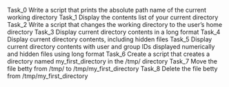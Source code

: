 Task_0 Write a script that prints the absolute path name of the current working directory
Task_1 Display the contents list of your current directory
Task_2 Write a script that changes the working directory to the user’s home directory
Task_3 Display current directory contents in a long format
Task_4 Display current directory contents, including hidden files
Task_5 Display current directory contents with user and group IDs displayed numerically and hidden files using long format
Task_6 Create a script that creates a directory named my_first_directory in the /tmp/ directory
Task_7 Move the file betty from /tmp/ to /tmp/my_first_directory
Task_8 Delete the file betty from /tmp/my_first_directory
